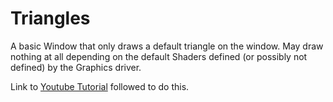 # Triangles

A basic Window that only draws a default triangle on the window.
May draw nothing at all depending on the default Shaders defined (or possibly not defined) by the Graphics driver.

Link to [Youtube Tutorial](https://www.youtube.com/watch?v=H2E3yO0J7TM) followed to do this.

